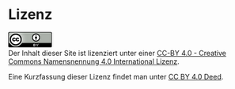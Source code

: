# Lizenz

[![CC-BY 4.0](../assets/cc-by_88x31.png)](https://creativecommons.org/licenses/by/4.0/ "CC-BY 4.0")  
Der Inhalt dieser Site ist lizenziert unter einer
[CC-BY 4.0 - Creative Commons Namensnennung 4.0 International Lizenz](https://creativecommons.org/licenses/by/4.0/legalcode.de).

Eine Kurzfassung dieser Lizenz findet
man unter 
[CC BY 4.0 Deed](https://creativecommons.org/licenses/by/4.0/deed.de).

